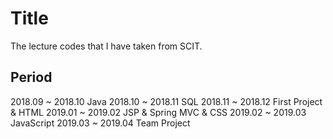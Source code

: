 ﻿# Title

The lecture codes that I have taken from SCIT.



## Period

2018.09 ~ 2018.10 Java
2018.10 ~ 2018.11 SQL
2018.11 ~ 2018.12 First Project & HTML
2019.01 ~ 2019.02 JSP & Spring MVC & CSS
2019.02 ~ 2019.03 JavaScript
2019.03 ~ 2019.04 Team Project
